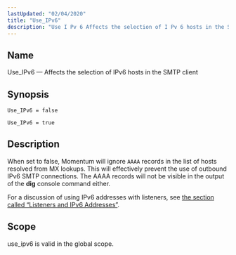 ```yaml
---
lastUpdated: "02/04/2020"
title: "Use_IPv6"
description: "Use I Pv 6 Affects the selection of I Pv 6 hosts in the SMTP client Use I Pv 6 false Use I Pv 6 true When set to false Momentum will ignore AAAA records in the list of hosts resolved from MX lookups This will effectively prevent the use..."
---
```


<a name="conf.ref.use_ipv6"></a> 
## Name

Use_IPv6 — Affects the selection of IPv6 hosts in the SMTP client

## Synopsis

`Use_IPv6 = false`

`Use_IPv6 = true`

<a name="idp12369888"></a> 
## Description

When set to false, Momentum will ignore `AAAA` records in the list of hosts resolved from MX lookups. This will effectively prevent the use of outbound IPv6 SMTP connections. The AAAA records will not be visible in the output of the **dig** console command either.

For a discussion of using IPv6 addresses with listeners, see [the section called “Listeners and IPv6 Addresses”](/momentum/3/3-reference/ecelerity-conf#ecelerity.conf.ipv6).

<a name="idp12374976"></a> 
## Scope

use_ipv6 is valid in the global scope.